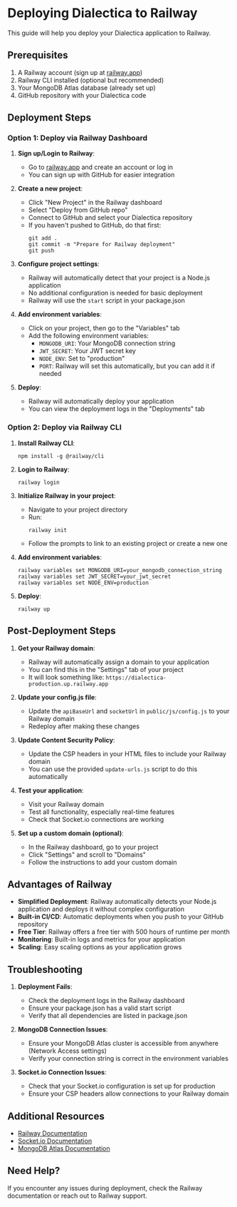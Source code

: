 # Deploying Dialectica to Railway

This guide will help you deploy your Dialectica application to Railway.

## Prerequisites

1. A Railway account (sign up at [railway.app](https://railway.app))
2. Railway CLI installed (optional but recommended)
3. Your MongoDB Atlas database (already set up)
4. GitHub repository with your Dialectica code

## Deployment Steps

### Option 1: Deploy via Railway Dashboard

1. **Sign up/Login to Railway**:
   - Go to [railway.app](https://railway.app) and create an account or log in
   - You can sign up with GitHub for easier integration

2. **Create a new project**:
   - Click "New Project" in the Railway dashboard
   - Select "Deploy from GitHub repo"
   - Connect to GitHub and select your Dialectica repository
   - If you haven't pushed to GitHub, do that first:
     ```
     git add .
     git commit -m "Prepare for Railway deployment"
     git push
     ```

3. **Configure project settings**:
   - Railway will automatically detect that your project is a Node.js application
   - No additional configuration is needed for basic deployment
   - Railway will use the `start` script in your package.json

4. **Add environment variables**:
   - Click on your project, then go to the "Variables" tab
   - Add the following environment variables:
     - `MONGODB_URI`: Your MongoDB connection string
     - `JWT_SECRET`: Your JWT secret key
     - `NODE_ENV`: Set to "production"
     - `PORT`: Railway will set this automatically, but you can add it if needed

5. **Deploy**:
   - Railway will automatically deploy your application
   - You can view the deployment logs in the "Deployments" tab

### Option 2: Deploy via Railway CLI

1. **Install Railway CLI**:
   ```
   npm install -g @railway/cli
   ```

2. **Login to Railway**:
   ```
   railway login
   ```

3. **Initialize Railway in your project**:
   - Navigate to your project directory
   - Run:
     ```
     railway init
     ```
   - Follow the prompts to link to an existing project or create a new one

4. **Add environment variables**:
   ```
   railway variables set MONGODB_URI=your_mongodb_connection_string
   railway variables set JWT_SECRET=your_jwt_secret
   railway variables set NODE_ENV=production
   ```

5. **Deploy**:
   ```
   railway up
   ```

## Post-Deployment Steps

1. **Get your Railway domain**:
   - Railway will automatically assign a domain to your application
   - You can find this in the "Settings" tab of your project
   - It will look something like: `https://dialectica-production.up.railway.app`

2. **Update your config.js file**:
   - Update the `apiBaseUrl` and `socketUrl` in `public/js/config.js` to your Railway domain
   - Redeploy after making these changes

3. **Update Content Security Policy**:
   - Update the CSP headers in your HTML files to include your Railway domain
   - You can use the provided `update-urls.js` script to do this automatically

4. **Test your application**:
   - Visit your Railway domain
   - Test all functionality, especially real-time features
   - Check that Socket.io connections are working

5. **Set up a custom domain (optional)**:
   - In the Railway dashboard, go to your project
   - Click "Settings" and scroll to "Domains"
   - Follow the instructions to add your custom domain

## Advantages of Railway

- **Simplified Deployment**: Railway automatically detects your Node.js application and deploys it without complex configuration
- **Built-in CI/CD**: Automatic deployments when you push to your GitHub repository
- **Free Tier**: Railway offers a free tier with 500 hours of runtime per month
- **Monitoring**: Built-in logs and metrics for your application
- **Scaling**: Easy scaling options as your application grows

## Troubleshooting

1. **Deployment Fails**:
   - Check the deployment logs in the Railway dashboard
   - Ensure your package.json has a valid start script
   - Verify that all dependencies are listed in package.json

2. **MongoDB Connection Issues**:
   - Ensure your MongoDB Atlas cluster is accessible from anywhere (Network Access settings)
   - Verify your connection string is correct in the environment variables

3. **Socket.io Connection Issues**:
   - Check that your Socket.io configuration is set up for production
   - Ensure your CSP headers allow connections to your Railway domain

## Additional Resources

- [Railway Documentation](https://docs.railway.app/)
- [Socket.io Documentation](https://socket.io/docs/v4/)
- [MongoDB Atlas Documentation](https://docs.atlas.mongodb.com/)

## Need Help?

If you encounter any issues during deployment, check the Railway documentation or reach out to Railway support.
